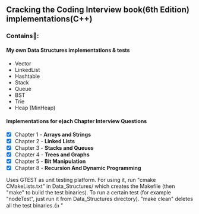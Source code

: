 Cracking the Coding Interview book(6th Edition) implementations(C++)
-------------------------------------------------------------------

### Contains:metal:: 
  #### My own Data Structures implementations & tests
  - Vector
  - LinkedList
  - Hashtable
  - Stack
  - Queue
  - BST
  - Trie
  - Heap (MinHeap)
    
  #### Implementations for e)ach Chapter Interview Questions
  - [x] Chapter 1 - **Arrays and Strings**
  - [x] Chapter 2 - **Linked Lists**
  - [x] Chapter 3 - **Stacks and Queues**
  - [x] Chapter 4 - **Trees and Graphs**
  - [x] Chapter 5 - **Bit Manipulation**
  - [x] Chapter 8 - **Recursion And Dynamic Programming**  
  
Uses GTEST as unit testing platform. For using it, run "cmake CMakeLists.txt" in Data_Structures/ which creates the Makefile (then "make" to build the test binaries). To run a certain test (for example "nodeTest", just run it from Data_Structures directory). "make clean" deletes all the test binaries.:+1:
"

